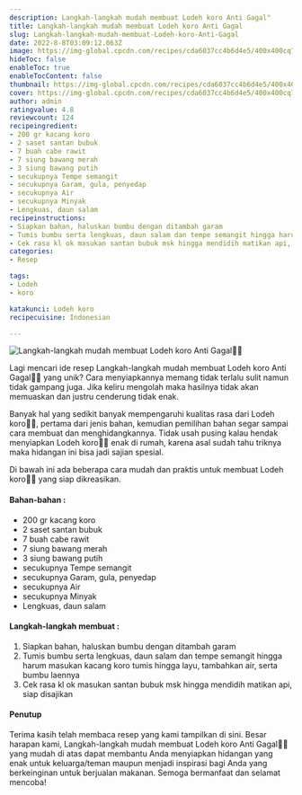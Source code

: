 ```yaml
---
description: Langkah-langkah mudah membuat Lodeh koro Anti Gagal"
title: Langkah-langkah mudah membuat Lodeh koro Anti Gagal
slug: Langkah-langkah-mudah-membuat-Lodeh-koro-Anti-Gagal
date: 2022-8-8T03:09:12.063Z
image: https://img-global.cpcdn.com/recipes/cda6037cc4b6d4e5/400x400cq70/photo.jpg
hideToc: false
enableToc: true
enableTocContent: false
thumbnail: https://img-global.cpcdn.com/recipes/cda6037cc4b6d4e5/400x400cq70/photo.jpg
cover: https://img-global.cpcdn.com/recipes/cda6037cc4b6d4e5/400x400cq70/photo.jpg
author: admin
ratingvalue: 4.8
reviewcount: 124
recipeingredient:
- 200 gr kacang koro
- 2 saset santan bubuk
- 7 buah cabe rawit
- 7 siung bawang merah
- 3 siung bawang putih
- secukupnya Tempe semangit
- secukupnya Garam, gula, penyedap
- secukupnya Air
- secukupnya Minyak
- Lengkuas, daun salam
recipeinstructions:
- Siapkan bahan, haluskan bumbu dengan ditambah garam
- Tumis bumbu serta lengkuas, daun salam dan tempe semangit hingga harum masukan kacang koro tumis hingga layu, tambahkan air, serta bumbu laennya
- Cek rasa kl ok masukan santan bubuk msk hingga mendidih matikan api, siap disajikan
categories:
- Resep

tags:
- Lodeh
- koro

katakunci: Lodeh koro
recipecuisine: Indonesian

---
```


![Langkah-langkah mudah membuat Lodeh koro Anti Gagal👩‍🍳](https://img-global.cpcdn.com/recipes/cda6037cc4b6d4e5/400x400cq70/photo.jpg)

Lagi mencari ide resep Langkah-langkah mudah membuat Lodeh koro Anti Gagal👩‍🍳 yang unik? Cara menyiapkannya memang tidak terlalu sulit namun tidak gampang juga. Jika keliru mengolah maka hasilnya tidak akan memuaskan dan justru cenderung tidak enak.

Banyak hal yang sedikit banyak mempengaruhi kualitas rasa dari Lodeh koro👩‍🍳, pertama dari jenis bahan, kemudian pemilihan bahan segar sampai cara membuat dan menghidangkannya. Tidak usah pusing kalau hendak menyiapkan Lodeh koro👩‍🍳 enak di rumah, karena asal sudah tahu triknya maka hidangan ini bisa jadi sajian spesial.

Di bawah ini ada beberapa cara mudah dan praktis untuk membuat Lodeh koro👩‍🍳 yang siap dikreasikan.

<!--inarticleads1-->

#### Bahan-bahan :

- 200 gr kacang koro
- 2 saset santan bubuk
- 7 buah cabe rawit
- 7 siung bawang merah
- 3 siung bawang putih
- secukupnya Tempe semangit
- secukupnya Garam, gula, penyedap
- secukupnya Air
- secukupnya Minyak
- Lengkuas, daun salam

<!--inarticleads2-->

#### Langkah-langkah membuat :

1. Siapkan bahan, haluskan bumbu dengan ditambah garam
1. Tumis bumbu serta lengkuas, daun salam dan tempe semangit hingga harum masukan kacang koro tumis hingga layu, tambahkan air, serta bumbu laennya
1. Cek rasa kl ok masukan santan bubuk msk hingga mendidih matikan api, siap disajikan

#### Penutup

Terima kasih telah membaca resep yang kami tampilkan di sini. Besar harapan kami, Langkah-langkah mudah membuat Lodeh koro Anti Gagal👩‍🍳 yang mudah di atas dapat membantu Anda menyiapkan hidangan yang enak untuk keluarga/teman maupun menjadi inspirasi bagi Anda yang berkeinginan untuk berjualan makanan. Semoga bermanfaat dan selamat mencoba!
